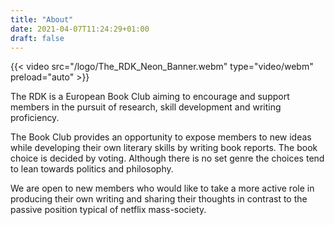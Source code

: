 ```yaml
---
title: "About"
date: 2021-04-07T11:24:29+01:00
draft: false
---
```


{{< video src="/logo/The_RDK_Neon_Banner.webm" type="video/webm" preload="auto" >}}

The RDK is a European Book Club aiming to encourage and support members in the pursuit of research, skill development 
and writing proficiency.

The Book Club provides an opportunity to expose members to new ideas while developing their own literary skills by 
writing book reports. The book choice is decided by voting. Although there is no set genre the choices tend to 
lean towards politics and philosophy.

We are open to new members who would like to take a more active role in producing their own writing and sharing their
thoughts in contrast to the passive position typical of netflix mass-society.
